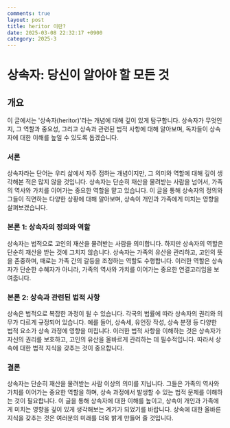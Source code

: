 ```yaml
---
comments: true
layout: post
title: heritor 이란?
date: 2025-03-08 22:32:17 +0900
category: 2025-3
---
```


# 상속자: 당신이 알아야 할 모든 것

## 개요
이 글에서는 '상속자(heritor)'라는 개념에 대해 깊이 있게 탐구합니다. 상속자가 무엇인지, 그 역할과 중요성, 그리고 상속과 관련된 법적 사항에 대해 알아보며, 독자들이 상속자에 대한 이해를 높일 수 있도록 돕겠습니다.

### 서론
상속자라는 단어는 우리 삶에서 자주 접하는 개념이지만, 그 의미와 역할에 대해 깊이 생각해본 적은 많지 않을 것입니다. 상속자는 단순히 재산을 물려받는 사람을 넘어서, 가족의 역사와 가치를 이어가는 중요한 역할을 맡고 있습니다. 이 글을 통해 상속자의 정의와 그들이 직면하는 다양한 상황에 대해 알아보며, 상속이 개인과 가족에게 미치는 영향을 살펴보겠습니다.

### 본론 1: 상속자의 정의와 역할
상속자는 법적으로 고인의 재산을 물려받는 사람을 의미합니다. 하지만 상속자의 역할은 단순히 재산을 받는 것에 그치지 않습니다. 상속자는 가족의 유산을 관리하고, 고인의 뜻을 존중하며, 때로는 가족 간의 갈등을 조정하는 역할도 수행합니다. 이러한 역할은 상속자가 단순한 수혜자가 아니라, 가족의 역사와 가치를 이어가는 중요한 연결고리임을 보여줍니다.

### 본론 2: 상속과 관련된 법적 사항
상속은 법적으로 복잡한 과정이 될 수 있습니다. 각국의 법률에 따라 상속자의 권리와 의무가 다르게 규정되어 있습니다. 예를 들어, 상속세, 유언장 작성, 상속 분쟁 등 다양한 법적 요소가 상속 과정에 영향을 미칩니다. 이러한 법적 사항을 이해하는 것은 상속자가 자신의 권리를 보호하고, 고인의 유산을 올바르게 관리하는 데 필수적입니다. 따라서 상속에 대한 법적 지식을 갖추는 것이 중요합니다.

### 결론
상속자는 단순히 재산을 물려받는 사람 이상의 의미를 지닙니다. 그들은 가족의 역사와 가치를 이어가는 중요한 역할을 하며, 상속 과정에서 발생할 수 있는 법적 문제를 이해하는 것이 필요합니다. 이 글을 통해 상속자에 대한 이해를 높이고, 상속이 개인과 가족에게 미치는 영향을 깊이 있게 생각해보는 계기가 되었기를 바랍니다. 상속에 대한 올바른 지식을 갖추는 것은 여러분의 미래를 더욱 밝게 만들어 줄 것입니다.